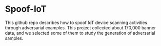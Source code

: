 # Spoof-IoT
This github repo describes how to spoof IoT device scanning activities through adversarial examples. This project collected about 170,000 banner data, and we selected some of them to study the generation of adversarial samples.  

